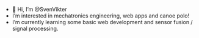 - 👋 Hi, I’m @SvenVikter
- I’m interested in mechatronics engineering, web apps and canoe polo!
- I’m currently learning some basic web development and sensor fusion / signal processing.


<!---
SvenVikter/SvenVikter is a ✨ special ✨ repository because its `README.md` (this file) appears on your GitHub profile.
You can click the Preview link to take a look at your changes.
--->
